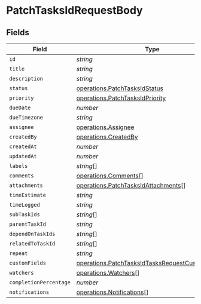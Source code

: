 # PatchTasksIdRequestBody


## Fields

| Field                                                                                                                | Type                                                                                                                 | Required                                                                                                             | Description                                                                                                          |
| -------------------------------------------------------------------------------------------------------------------- | -------------------------------------------------------------------------------------------------------------------- | -------------------------------------------------------------------------------------------------------------------- | -------------------------------------------------------------------------------------------------------------------- |
| `id`                                                                                                                 | *string*                                                                                                             | :heavy_minus_sign:                                                                                                   | N/A                                                                                                                  |
| `title`                                                                                                              | *string*                                                                                                             | :heavy_minus_sign:                                                                                                   | N/A                                                                                                                  |
| `description`                                                                                                        | *string*                                                                                                             | :heavy_minus_sign:                                                                                                   | N/A                                                                                                                  |
| `status`                                                                                                             | [operations.PatchTasksIdStatus](../../models/operations/patchtasksidstatus.md)                                       | :heavy_minus_sign:                                                                                                   | N/A                                                                                                                  |
| `priority`                                                                                                           | [operations.PatchTasksIdPriority](../../models/operations/patchtasksidpriority.md)                                   | :heavy_minus_sign:                                                                                                   | N/A                                                                                                                  |
| `dueDate`                                                                                                            | *number*                                                                                                             | :heavy_minus_sign:                                                                                                   | N/A                                                                                                                  |
| `dueTimezone`                                                                                                        | *string*                                                                                                             | :heavy_minus_sign:                                                                                                   | N/A                                                                                                                  |
| `assignee`                                                                                                           | [operations.Assignee](../../models/operations/assignee.md)                                                           | :heavy_minus_sign:                                                                                                   | N/A                                                                                                                  |
| `createdBy`                                                                                                          | [operations.CreatedBy](../../models/operations/createdby.md)                                                         | :heavy_minus_sign:                                                                                                   | N/A                                                                                                                  |
| `createdAt`                                                                                                          | *number*                                                                                                             | :heavy_minus_sign:                                                                                                   | N/A                                                                                                                  |
| `updatedAt`                                                                                                          | *number*                                                                                                             | :heavy_minus_sign:                                                                                                   | N/A                                                                                                                  |
| `labels`                                                                                                             | *string*[]                                                                                                           | :heavy_minus_sign:                                                                                                   | N/A                                                                                                                  |
| `comments`                                                                                                           | [operations.Comments](../../models/operations/comments.md)[]                                                         | :heavy_minus_sign:                                                                                                   | N/A                                                                                                                  |
| `attachments`                                                                                                        | [operations.PatchTasksIdAttachments](../../models/operations/patchtasksidattachments.md)[]                           | :heavy_minus_sign:                                                                                                   | N/A                                                                                                                  |
| `timeEstimate`                                                                                                       | *string*                                                                                                             | :heavy_minus_sign:                                                                                                   | N/A                                                                                                                  |
| `timeLogged`                                                                                                         | *string*                                                                                                             | :heavy_minus_sign:                                                                                                   | N/A                                                                                                                  |
| `subTaskIds`                                                                                                         | *string*[]                                                                                                           | :heavy_minus_sign:                                                                                                   | N/A                                                                                                                  |
| `parentTaskId`                                                                                                       | *string*                                                                                                             | :heavy_minus_sign:                                                                                                   | N/A                                                                                                                  |
| `dependOnTaskIds`                                                                                                    | *string*[]                                                                                                           | :heavy_minus_sign:                                                                                                   | N/A                                                                                                                  |
| `relatedToTaskId`                                                                                                    | *string*[]                                                                                                           | :heavy_minus_sign:                                                                                                   | N/A                                                                                                                  |
| `repeat`                                                                                                             | *string*                                                                                                             | :heavy_minus_sign:                                                                                                   | N/A                                                                                                                  |
| `customFields`                                                                                                       | [operations.PatchTasksIdTasksRequestCustomFields](../../models/operations/patchtasksidtasksrequestcustomfields.md)[] | :heavy_minus_sign:                                                                                                   | N/A                                                                                                                  |
| `watchers`                                                                                                           | [operations.Watchers](../../models/operations/watchers.md)[]                                                         | :heavy_minus_sign:                                                                                                   | N/A                                                                                                                  |
| `completionPercentage`                                                                                               | *number*                                                                                                             | :heavy_minus_sign:                                                                                                   | N/A                                                                                                                  |
| `notifications`                                                                                                      | [operations.Notifications](../../models/operations/notifications.md)[]                                               | :heavy_minus_sign:                                                                                                   | N/A                                                                                                                  |